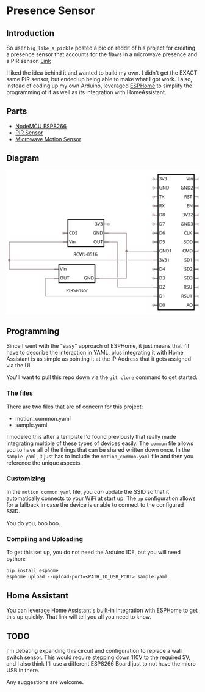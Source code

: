 # Presence Sensor

## Introduction

So user `big_like_a_pickle` posted a pic on reddit of his project for creating a presence sensor that accounts for the flaws in a microwave presence and a PIR sensor. [Link](https://reddit.com/r/homeassistant/comments/ho5snd/my_8_diy_mqttenabled_occupancy_sensor_details_in/)

I liked the idea behind it and wanted to build my own. I didn't get the EXACT same PIR sensor, but ended up being able to make what I got work. I also, instead of coding up my own Arduino, leveraged [ESPHome](https://esphome.io/) to simplify the programming of it as well as its integration with HomeAssistant.

## Parts

 * [NodeMCU ESP8266](https://www.amazon.com/dp/B07HF44GBT/ref=cm_sw_r_cp_tai_-e7cFbWTFKKRT)
 * [PIR Sensor](https://www.amazon.com/dp/B07NPKMH58/ref=cm_sw_r_cp_tai_Bb7cFbS77JZG8)
 * [Microwave Motion Sensor](https://www.amazon.com/dp/B0732VQ4Q2/ref=cm_sw_r_cp_tai_Dd7cFbZZHF7YY)
 
## Diagram

![Sensor Schematic](./assets/presence_sensor_circuit.svg)

## Programming

Since I went with the "easy" approach of ESPHome, it just means that I'll have to describe the interaction in YAML, plus integrating it with Home Assistant is as simple as pointing it at the IP Address that it gets assigned via the UI.

You'll want to pull this repo down via the `git clone` command to get started.

### The files

There are two files that are of concern for this project:

 * motion_common.yaml
 * sample.yaml

I modeled this after a template I'd found previously that really made integrating multiple of these types of devices easily. The `common` file allows you to have all of the things that can be shared written down once. In the `sample.yaml`, it just has to include the `motion_common.yaml` file and then you reference the unique aspects.

### Customizing

In the `motion_common.yaml` file, you _can_ update the SSID so that it automatically connects to your WiFi at start up. The `ap` configuration allows for a fallback in case the device is unable to connect to the configured SSID.

You do you, boo boo.

### Compiling and Uploading

To get this set up, you do not need the Arduino IDE, but you will need python:

```
pip install esphome
esphome upload --upload-port=<PATH_TO_USB_PORT> sample.yaml
```

## Home Assistant

You can leverage Home Assistant's built-in integration with [ESPHome](https://www.home-assistant.io/integrations/esphome/) to get this up quickly. That link will tell you all you need to know.

## TODO

I'm debating expanding this circuit and configuration to replace a wall switch sensor. This would require stepping down 110V to the required 5V, and I also think I'll use a different ESP8266 Board just to not have the micro USB in there.

Any suggestions are welcome.
